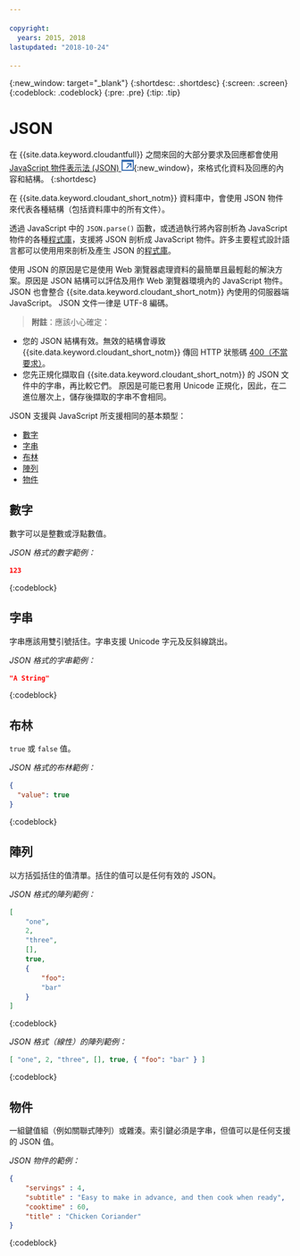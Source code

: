 ```yaml
---

copyright:
  years: 2015, 2018
lastupdated: "2018-10-24"

---
```


{:new_window: target="_blank"}
{:shortdesc: .shortdesc}
{:screen: .screen}
{:codeblock: .codeblock}
{:pre: .pre}
{:tip: .tip}

<!-- Acrolinx: 2017-05-10 -->

# JSON

在 {{site.data.keyword.cloudantfull}} 之間來回的大部分要求及回應都會使用 [JavaScript 物件表示法 (JSON) ![外部鏈結圖示](../images/launch-glyph.svg "外部鏈結圖示")](https://en.wikipedia.org/wiki/JSON){:new_window}，來格式化資料及回應的內容和結構。
{:shortdesc}

在 {{site.data.keyword.cloudant_short_notm}} 資料庫中，會使用 JSON 物件來代表各種結構（包括資料庫中的所有文件）。

透過 JavaScript 中的 `JSON.parse()` 函數，或透過執行將內容剖析為 JavaScript 物件的各種[程式庫](../libraries/index.html)，支援將 JSON 剖析成 JavaScript 物件。許多主要程式設計語言都可以使用用來剖析及產生 JSON 的[程式庫](../libraries/index.html)。

使用 JSON 的原因是它是使用 Web 瀏覽器處理資料的最簡單且最輕鬆的解決方案。原因是 JSON 結構可以評估及用作 Web 瀏覽器環境內的 JavaScript 物件。JSON 也會整合 {{site.data.keyword.cloudant_short_notm}} 內使用的伺服器端 JavaScript。
JSON 文件一律是 UTF-8 編碼。

>   **附註**：應該小心確定：

-   您的 JSON 結構有效。無效的結構會導致 {{site.data.keyword.cloudant_short_notm}} 傳回 HTTP 狀態碼 [400（不當要求）](../api/http.html#400)。
-   您先正規化擷取自 {{site.data.keyword.cloudant_short_notm}} 的 JSON 文件中的字串，再比較它們。
    原因是可能已套用 Unicode 正規化，因此，在二進位層次上，儲存後擷取的字串不會相同。

JSON 支援與 JavaScript 所支援相同的基本類型：

-   [數字](#numbers)
-   [字串](#strings)
-   [布林](#booleans)
-   [陣列](#arrays)
-   [物件](#objects)

## 數字

數字可以是整數或浮點數值。

_JSON 格式的數字範例：_

```json
123
```
{:codeblock}

## 字串

字串應該用雙引號括住。字串支援 Unicode 字元及反斜線跳出。

_JSON 格式的字串範例：_

```json
"A String"
```
{:codeblock}

## 布林

`true` 或 `false` 值。

_JSON 格式的布林範例：_

```json
{
  "value": true
}
```
{:codeblock}

## 陣列

以方括弧括住的值清單。括住的值可以是任何有效的 JSON。

_JSON 格式的陣列範例：_

```json
[
    "one",
    2,
    "three",
    [],
    true,
    {
        "foo":
        "bar"
    }
]
```
{:codeblock}

_JSON 格式（線性）的陣列範例：_

```json
[ "one", 2, "three", [], true, { "foo": "bar" } ]
```
{:codeblock}

## 物件

一組鍵值組（例如關聯式陣列）或雜湊。索引鍵必須是字串，但值可以是任何支援的 JSON 值。

_JSON 物件的範例：_

```json
{
    "servings" : 4,
    "subtitle" : "Easy to make in advance, and then cook when ready",
    "cooktime" : 60,
    "title" : "Chicken Coriander"
}
```
{:codeblock}
